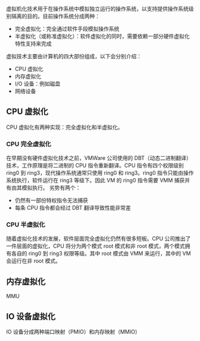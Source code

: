 虚拟机化技术用于在操作系统中模拟独立运行的操作系统，以支持提供操作系统级别隔离的目的。目前操作系统分成两种：

- 完全虚拟化：完全通过软件手段模拟操作系统
- 半虚拟化（或称准虚拟化）：软件虚拟化的同时，需要依赖一部分硬件虚拟化特性支持来完成

虚拟技术主要由计算机的四大部份组成，以下会分别介绍：

- CPU 虚拟化
- 内存虚拟化
- I/O 设备：例如磁盘
- 网络设备

## CPU 虚拟化
CPU 虚拟化有两种实现：完全虚拟化和半虚拟化。

### CPU 完全虚拟化
在早期没有硬件虚拟化技术之前，VMWare 公司使用的 DBT（动态二进制翻译）技术，工作原理是将二进制的 CPU 指令重新翻译。CPU 指令有四个权限级别 ring0 到 ring3，现代操作系统通常只使用 ring0 和 ring3。ring0 指令只能由操作系统执行，软件运行在 ring3 等级下。因此 VM 的 ring0 指令需要 VMM 捕获并有由其模拟执行。
劣势有两个：

- 仍然有一部份特权指令无法捕获
- 每条 CPU 指令都会经过 DBT 翻译导致性能非常差

### CPU 半虚拟化
随着虚拟化技术的发展，软件层面完全虚拟化仍然有很多短板。CPU 公司推出了一件层面的虚拟化，CPU 将分为两个模式 root 模式和非 root 模式，两个模式拥有各自的 ring0 到 ring3 权限等级。其中 root 模式由 VMM 来运行，其中的 VM 会运行在非 root 模式。

## 内存虚拟化
MMU

## IO 设备虚拟化
IO 设备分成两种端口映射（PMIO）和内存映射（MMIO）
